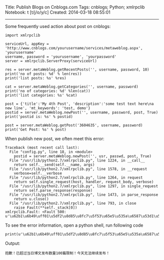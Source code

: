 Title: Publish Blogs on Cnblogs.com
Tags: cnblogs; Python; xmlrpclib
Notebook: t [t/j/o/y/c]
Created: 2014-03-18 08:55:01

------

Some frequently used action about post on cnblogs:

    import xmlrpclib

    serviceUrl, appKey = 'http://www.cnblogs.com/yourusername/services/metaweblog.aspx', 'yourusername'
    username, password = 'yourusername', 'yourpassword'
    server = xmlrpclib.ServerProxy(serviceUrl)

    res = server.metaWeblog.getRecentPosts('', username, password, 10)
    print('no of posts: %d' % len(res))
    print('list posts: %s' %res)

    cat = server.metaWeblog.getCategories('', username, password)
    print('no of categories: %d' %len(cat))
    print('list categories: %s' %cat)

    post = {'title':'My 4th Post', 'description':'some test text here\na new line', 'mt_keywords': 'test, demo'}
    postid = server.metaWeblog.newPost('', username, password, post, True)
    print('postid is: %s' % postid)

    post = server.metaWeblog.getPost('3604635', username, password)
    print('Get Post: %s' % post)

When publish new post, we often meet this error:

    Traceback (most recent call last):
      File "config.py", line 18, in <module>
        postid = server.metaWeblog.newPost('', usr, passwd, post, True)
      File "/usr/lib/python2.7/xmlrpclib.py", line 1224, in __call__
        return self.__send(self.__name, args)
      File "/usr/lib/python2.7/xmlrpclib.py", line 1578, in __request
        verbose=self.__verbose
      File "/usr/lib/python2.7/xmlrpclib.py", line 1264, in request
        return self.single_request(host, handler, request_body, verbose)
      File "/usr/lib/python2.7/xmlrpclib.py", line 1297, in single_request
        return self.parse_response(response)
      File "/usr/lib/python2.7/xmlrpclib.py", line 1473, in parse_response
        return u.close()
      File "/usr/lib/python2.7/xmlrpclib.py", line 793, in close
        raise Fault(**self._stack[0])
    xmlrpclib.Fault: <Fault 500: u'\u62b1\u6b49\uff01\u5df2\u8d85\u8fc7\u5f53\u65e5\u535a\u6587\u53d1\u5e03\u6570\u91cf100\u7bc7\u9650\u5236\uff01\u4eca\u5929\u65e0\u6cd5\u7ee7\u7eed\u53d1\u5e03\uff01'>

To see the error information, open a python shell, run following code 

    print(u'\u62b1\u6b49\uff01\u5df2\u8d85\u8fc7\u5f53\u65e5\u535a\u6587\u53d1\u5e03\u6570\u91cf100\u7bc7\u9650\u5236\uff01\u4eca\u5929\u65e0\u6cd5\u7ee7\u7eed\u53d1\u5e03\uff01')

Output:

    抱歉！已超过当日博文发布数量100篇限制！今天无法继续发布！

